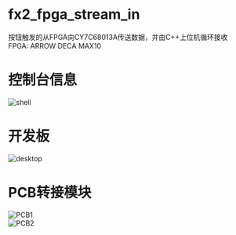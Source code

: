 # fx2_fpga_stream_in
按钮触发的从FPGA向CY7C68013A传送数据，并由C++上位机循环接收  
FPGA: ARROW DECA MAX10 
# 控制台信息  
![shell](https://github.com/TerayTech/fx2_fpga_stream_in/blob/main/SHELL.png)  
# 开发板  
![desktop](https://github.com/TerayTech/fx2_fpga_stream_in/blob/main/desktop.png)  
# PCB转接模块  
![PCB1](https://github.com/TerayTech/fx2_fpga_stream_in/blob/main/PCB1.jpg)  
![PCB2](https://github.com/TerayTech/fx2_fpga_stream_in/blob/main/PCB2.jpg)  
